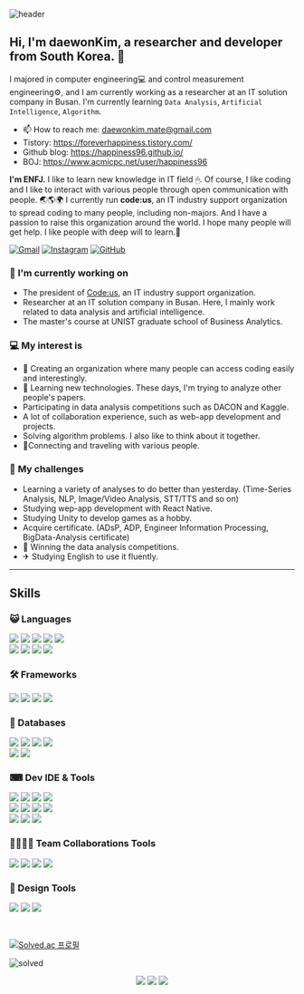 ![header](https://capsule-render.vercel.app/api?type=waving&color=gradient&customColorList=1&height=300&section=header&text=DaewonKim&fontSize=90)

<!-- Greeting -->
## Hi, I'm daewonKim, a researcher and developer from South Korea. 🌈

<!--MyIntroduction -->
I majored in computer engineering💻 and control measurement engineering⚙, and I am currently working as a researcher at an IT solution company in Busan. I'm currently learning `Data Analysis`, `Artificial Intelligence`, `Algorithm`.
- 📫 How to reach me: daewonkim.mate@gmail.com
- Tistory: https://foreverhappiness.tistory.com/
- Github blog: https://happiness96.github.io/
- BOJ: https://www.acmicpc.net/user/happiness96

**I'm ENFJ.**
I like to learn new knowledge in IT field 🖱. Of course, I like coding and I like to interact with various people through open communication with people. 🌏🌎🌍
I currently run **code:us**, an IT industry support organization to spread coding to many people, including non-majors. And I have a passion to raise this organization around the world. I hope many people will get help. I like people with deep will to learn.💪

<!--Badge -->
[![Gmail](https://img.shields.io/badge/Gmail-D14836?style=for-the-badge&logo=gmail&logoColor=white)](mailto:daewonkim.mate@gmail.com)
[![Instagram](https://img.shields.io/badge/Instagram-E4405F?style=for-the-badge&logo=instagram&logoColor=white)](https://www.instagram.com/ametrine96/)
[![GitHub](https://img.shields.io/badge/github-%23121011.svg?style=for-the-badge&logo=github&logoColor=white)](https://github.com/happiness96)

### 💼 **I'm currently working on**
* The president of [Code:us](https://www.codeus.co.kr/), an IT industry support organization.
* Researcher at an IT solution company in Busan. Here, I mainly work related to data analysis and artificial intelligence.
* The master's course at UNIST graduate school of Business Analytics.

### 💻 **My interest is**
* 🎈 Creating an organization where many people can access coding easily and interestingly.
* 🚀 Learning new technologies. These days, I'm trying to analyze other people's papers.
* Participating in data analysis competitions such as DACON and Kaggle.
* A lot of collaboration experience, such as web-app development and projects.
* Solving algorithm problems. I also like to think about it together.
* 🤝Connecting and traveling with various people.

### 👊 **My challenges**
* Learning a variety of analyses to do better than yesterday. (Time-Series Analysis, NLP, Image/Video Analysis, STT/TTS and so on)
* Studying wep-app development with React Native.
* Studying Unity to develop games as a hobby.
* Acquire certificate. (ADsP, ADP, Engineer Information Processing, BigData-Analysis certificate)
* 🎉 Winning the data analysis competitions.
* ✈ Studying English to use it fluently.

---
## Skills
### 😺 Languages
<p>
  <img src="https://img.shields.io/badge/Python-14354C?style=for-the-badge&logo=python&logoColor=white"/>
  <img src="https://img.shields.io/badge/C-00599C?style=for-the-badge&logo=c&logoColor=white"/>
  <img src="https://img.shields.io/badge/C%2B%2B-00599C?style=for-the-badge&logo=c%2B%2B&logoColor=white"/>
  <img src="https://img.shields.io/badge/C%23-239120?style=for-the-badge&logo=c-sharp&logoColor=white"/>
  <img src="https://img.shields.io/badge/Java-ED8B00?style=for-the-badge&logo=java&logoColor=white"/>
  <br>
  <img src="https://img.shields.io/badge/JavaScript-F7DF1E?style=for-the-badge&logo=javascript&logoColor=black"/>
  <img src="https://img.shields.io/badge/HTML5-E34F26?style=for-the-badge&logo=html5&logoColor=white"/>
  <img src="https://img.shields.io/badge/CSS3-1572B6?style=for-the-badge&logo=css3&logoColor=white"/>
  <img src="https://img.shields.io/badge/Node.js-43853D?style=for-the-badge&logo=node.js&logoColor=white"/>
</p>

### 🛠 Frameworks
<p>
  <img src="https://img.shields.io/badge/React_Native-20232A?style=for-the-badge&logo=react&logoColor=61DAFB"/>
  <img src="https://img.shields.io/badge/Flutter-02569B?style=for-the-badge&logo=flutter&logoColor=white"/>
  <img src="https://img.shields.io/badge/Unity-100000?style=for-the-badge&logo=unity&logoColor=white"/>
  <img src="https://img.shields.io/badge/django-092E20?style=for-the-badge&d&logo=django&logoColor=white"/>
</p>

### 💾 Databases
<p>
  <img src="https://img.shields.io/badge/MySQL-00000F?style=for-the-badge&logo=mysql&logoColor=white"/>
  <img src="https://img.shields.io/badge/SQLite-07405E?style=for-the-badge&logo=sqlite&logoColor=white"/>
  <img src="https://img.shields.io/badge/MARIADB-003545?style=for-the-badge&logo=mariadb&logoColor=white"/>
  <img src="https://img.shields.io/badge/Firebase-FFCA28?style=for-the-badge&logo=firebase&logoColor=white"/>
  <br>
  <img src="https://img.shields.io/badge/InfluxDB-22ADF6?style=for-the-badge&logo=influxdb&logoColor=white"/>
  <img src="https://img.shields.io/badge/MACHBASE-blue?style=for-the-badge&logoColor=white"/>
</p>

### ⌨ Dev IDE & Tools
<p>
  <img src="https://img.shields.io/badge/vscode-007ACC?style=for-the-badge&d&logo=visualstudiocode&logoColor=white"/>
  <img src="https://img.shields.io/badge/visual_studio-5C2D91?style=for-the-badge&d&logo=visualstudio&logoColor=white"/>
  <img src="https://img.shields.io/badge/pycharm-000000?style=for-the-badge&d&logo=pycharm&logoColor=white"/>
  <img src="https://img.shields.io/badge/anaconda-44A833?style=for-the-badge&d&logo=anaconda&logoColor=white"/>
  <br>
  <img src="https://img.shields.io/badge/jupyter_notebook-F37626?style=for-the-badge&d&logo=jupyter&logoColor=white"/>
  <img src="https://img.shields.io/badge/colab-F9AB00?style=for-the-badge&d&logo=googlecolab&logoColor=white"/>
  <img src="https://img.shields.io/badge/eclipse-2C2255?style=for-the-badge&d&logo=eclipse&logoColor=white"/>
  <img src="https://img.shields.io/badge/intellij-000000?style=for-the-badge&d&logo=intellijidea&logoColor=white"/>
  <br>
  <img src="https://img.shields.io/badge/android_studio-3DDC84?style=for-the-badge&d&logo=androidstudio&logoColor=white"/>
  <img src="https://img.shields.io/badge/atom-66595C?style=for-the-badge&d&logo=atom&logoColor=white"/>
  <img src="https://img.shields.io/badge/clion-000000?style=for-the-badge&d&logo=clion&logoColor=white"/>
</p>

### 👨‍👩‍👧‍👦 Team Collaborations Tools
<p>
  <img src="https://img.shields.io/badge/git-F05032?style=for-the-badge&logo=git&logoColor=white"/>
  <img src="https://img.shields.io/badge/slack-4A154B?style=for-the-badge&d&logo=slack&logoColor=white"/>
  <img src="https://img.shields.io/badge/discord-5865F2?style=for-the-badge&logo=discord&logoColor=white"/>
  <img src="https://img.shields.io/badge/gather_town-blue?style=for-the-badge&d&logoColor=white"/>
</p>

### 🎨 Design Tools
<p>
  <img src="https://img.shields.io/badge/adobe_photoshop-31A8FF?style=for-the-badge&logo=adobephotoshop&logoColor=white"/>
  <img src="https://img.shields.io/badge/adobe_after_effects-9999FF?style=for-the-badge&logo=adobeaftereffects&logoColor=white"/>
  <img src="https://img.shields.io/badge/adobe_premiere_pro-9999FF?style=for-the-badge&logo=adobepremierepro&logoColor=white"/>
</p>

<br>

<p>
  <a href="https://solved.ac/happiness96">
    <img align="center" alt="Solved.ac 프로필" src="http://mazassumnida.wtf/api/v2/generate_badge?boj=happiness96"/>
  </a>
</p>

![solved](http://mazassumnida.wtf/api/mini/generate_badge?boj=happiness96)

<p align="center">
    <img src="https://visitor-badge.laobi.icu/badge?page_id=happiness96.happiness96"/>
    <img src="https://hits.seeyoufarm.com/api/count/incr/badge.svg?url=https%3A%2F%2Fgithub.com%2Fhappiness96hit-counter&count_bg=%237EB3FF&title_bg=%23FFE5E5&icon=&icon_color=%23E7E7E7&title=hits&edge_flat=false"/>
    <img src="https://img.shields.io/github/followers/happiness96?style=social"/>
</p>
